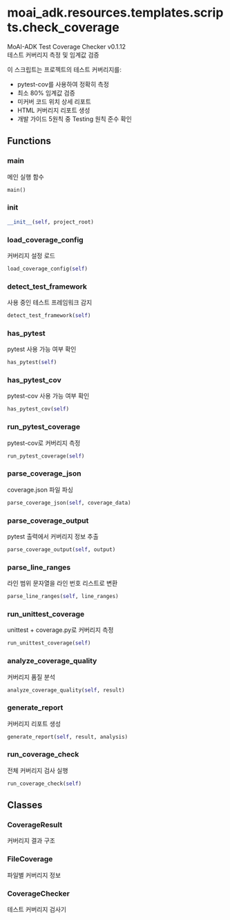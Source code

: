 # moai_adk.resources.templates.scripts.check_coverage

MoAI-ADK Test Coverage Checker v0.1.12  
테스트 커버리지 측정 및 임계값 검증

이 스크립트는 프로젝트의 테스트 커버리지를:
- pytest-cov를 사용하여 정확히 측정
- 최소 80% 임계값 검증 
- 미커버 코드 위치 상세 리포트
- HTML 커버리지 리포트 생성
- 개발 가이드 5원칙 중 Testing 원칙 준수 확인

## Functions

### main

메인 실행 함수

```python
main()
```

### __init__

```python
__init__(self, project_root)
```

### load_coverage_config

커버리지 설정 로드

```python
load_coverage_config(self)
```

### detect_test_framework

사용 중인 테스트 프레임워크 감지

```python
detect_test_framework(self)
```

### has_pytest

pytest 사용 가능 여부 확인

```python
has_pytest(self)
```

### has_pytest_cov

pytest-cov 사용 가능 여부 확인

```python
has_pytest_cov(self)
```

### run_pytest_coverage

pytest-cov로 커버리지 측정

```python
run_pytest_coverage(self)
```

### parse_coverage_json

coverage.json 파일 파싱

```python
parse_coverage_json(self, coverage_data)
```

### parse_coverage_output

pytest 출력에서 커버리지 정보 추출

```python
parse_coverage_output(self, output)
```

### parse_line_ranges

라인 범위 문자열을 라인 번호 리스트로 변환

```python
parse_line_ranges(self, line_ranges)
```

### run_unittest_coverage

unittest + coverage.py로 커버리지 측정

```python
run_unittest_coverage(self)
```

### analyze_coverage_quality

커버리지 품질 분석

```python
analyze_coverage_quality(self, result)
```

### generate_report

커버리지 리포트 생성

```python
generate_report(self, result, analysis)
```

### run_coverage_check

전체 커버리지 검사 실행

```python
run_coverage_check(self)
```

## Classes

### CoverageResult

커버리지 결과 구조

### FileCoverage

파일별 커버리지 정보

### CoverageChecker

테스트 커버리지 검사기
